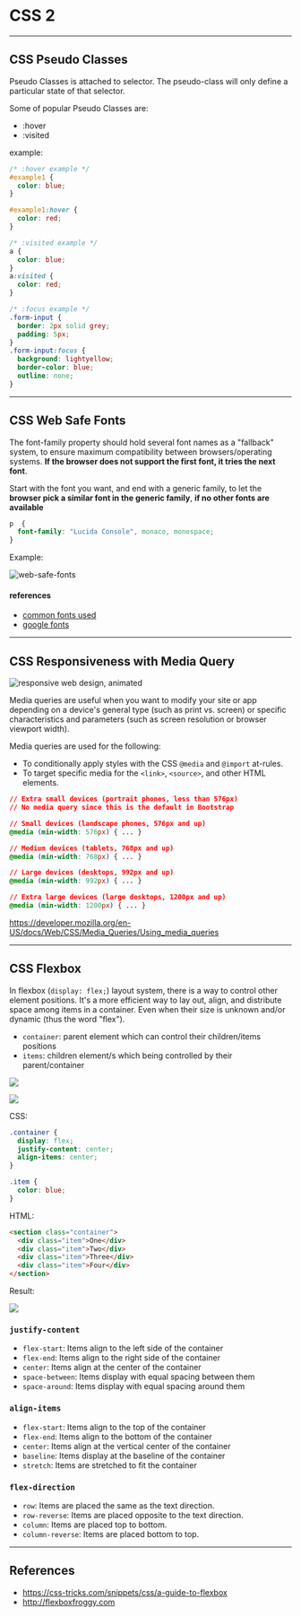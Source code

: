 # CSS 2

---

## CSS Pseudo Classes

Pseudo Classes is attached to selector. The pseudo-class will only define a particular state of that selector.

Some of popular Pseudo Classes are:

- :hover
- :visited

example:

```css
/* :hover example */
#example1 {
  color: blue;
}

#example1:hover {
  color: red;
}

/* :visited example */
a {
  color: blue;
}
a:visited {
  color: red;
}

/* :focus example */
.form-input {
  border: 2px solid grey;
  padding: 5px;
}
.form-input:focus {
  background: lightyellow;
  border-color: blue;
  outline: none;
}
```

---

## CSS Web Safe Fonts

The font-family property should hold several font names as a "fallback" system, to ensure maximum compatibility between browsers/operating systems. **If the browser does not support the first font, it tries the next font**.

Start with the font you want, and end with a generic family, to let the **browser pick a similar font in the generic family**, **if no other fonts are available**

```CSS
p  {
  font-family: "Lucida Console", monaco, monospace;
}
```

Example:

![web-safe-fonts](./assets/web-safe-fonts.png)

#### references
* [common fonts used](https://websitesetup.org/web-safe-fonts-html-css)
* [google fonts](https://fonts.google.com/)

---

## CSS Responsiveness with Media Query

![responsive web design, animated](https://media.giphy.com/media/b2CD0Qrq2ulwY/giphy.gif)

Media queries are useful when you want to modify your site or app depending on a device's general type (such as print vs. screen) or specific characteristics and parameters (such as screen resolution or browser viewport width).

Media queries are used for the following:

- To conditionally apply styles with the CSS `@media` and `@import` at-rules.
- To target specific media for the `<link>`, `<source>`, and other HTML elements.

```css
// Extra small devices (portrait phones, less than 576px)
// No media query since this is the default in Bootstrap

// Small devices (landscape phones, 576px and up)
@media (min-width: 576px) { ... }

// Medium devices (tablets, 768px and up)
@media (min-width: 768px) { ... }

// Large devices (desktops, 992px and up)
@media (min-width: 992px) { ... }

// Extra large devices (large desktops, 1200px and up)
@media (min-width: 1200px) { ... }
```

https://developer.mozilla.org/en-US/docs/Web/CSS/Media_Queries/Using_media_queries

---

## CSS Flexbox

In flexbox (`display: flex;`) layout system, there is a way to control other element positions. It's a more efficient way to lay out, align, and distribute space among items in a container. Even when their size is unknown and/or dynamic (thus the word "flex").

* `container`: parent element which can control their children/items positions
* `items`: children element/s which being controlled by their parent/container

![](./assets/flex-container.svg)

![](./assets/flex-items.svg)

CSS:

```css
.container {
  display: flex;
  justify-content: center;
  align-items: center;
}

.item {
  color: blue;
}
```

HTML:

```html
<section class="container">
  <div class="item">One</div>
  <div class="item">Two</div>
  <div class="item">Three</div>
  <div class="item">Four</div>
</section>
```

Result:

![](./assets/result.png)

### `justify-content`

* `flex-start`: Items align to the left side of the container
* `flex-end`: Items align to the right side of the container
* `center`: Items align at the center of the container
* `space-between`: Items display with equal spacing between them
* `space-around`: Items display with equal spacing around them

### `align-items`

* `flex-start`: Items align to the top of the container
* `flex-end`: Items align to the bottom of the container
* `center`: Items align at the vertical center of the container
* `baseline`: Items display at the baseline of the container
* `stretch`: Items are stretched to fit the container

### `flex-direction`

* `row`: Items are placed the same as the text direction.
* `row-reverse`: Items are placed opposite to the text direction.
* `column`: Items are placed top to bottom.
* `column-reverse`: Items are placed bottom to top.

---

## References

* <https://css-tricks.com/snippets/css/a-guide-to-flexbox>
* <http://flexboxfroggy.com>